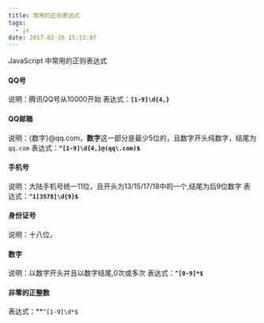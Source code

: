 ```yaml
---
title: 常用的正则表达式
tags:
  - js
date: 2017-02-16 15:13:07
---
```



JavaScript 中常用的正则表达式

<!--more-->

#### QQ号
说明：腾讯QQ号从10000开始
表达式：**`[1-9]\d{4,}`**

#### QQ邮箱
说明：{数字}@qq.com，**数字**这一部分是最少5位的，且数字开头纯数字，结尾为`qq.com`
表达式：**`^[1-9]\d{4,}@(qq\.com)$`**

#### 手机号
说明：大陆手机号统一11位，且开头为13/15/17/18中的一个,结尾为后9位数字
表达式：**`^1[3578]\d{9}$`**

#### 身份证号
说明：十八位，
 
#### 数字
说明：以数字开头并且以数字结尾,0次或多次
表达式：**`^[0-9]*$`**

#### 非零的正整数
表达式：**`^[1-9]\d*$`


